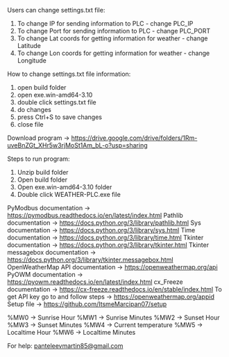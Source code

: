 Users can change settings.txt file:
  1. To change IP for sending information to PLC - change PLC_IP
  2. To change Port for sending information to PLC - change PLC_PORT
  3. To change Lat coords for getting information for weather - change Latitude
  4. To change Lon coords for getting information for weather - change Longitude

How to change settings.txt file information:
  1. open build folder
  2. open exe.win-amd64-3.10
  3. double click settings.txt file
  4. do changes
  5. press Ctrl+S to save changes
  6. close file

Download program -> https://drive.google.com/drive/folders/1Rm-uveBnZGt_XHr5w3rjMoSt1Am_bL-o?usp=sharing

Steps to run program:
  1. Unzip build folder
  2. Open build folder
  3. Open exe.win-amd64-3.10 folder
  4. Double click WEATHER-PLC.exe file

PyModbus documentation -> https://pymodbus.readthedocs.io/en/latest/index.html
Pathlib documentation -> https://docs.python.org/3/library/pathlib.html
Sys documentation -> https://docs.python.org/3/library/sys.html
Time documentation -> https://docs.python.org/3/library/time.html
Tkinter documentation -> https://docs.python.org/3/library/tkinter.html
Tkinter messagebox documentation -> https://docs.python.org/3/library/tkinter.messagebox.html
OpenWeatherMap API documentation -> https://openweathermap.org/api
PyOWM documentation -> https://pyowm.readthedocs.io/en/latest/index.html
cx_Freeze documentation -> https://cx-freeze.readthedocs.io/en/stable/index.html
To get API key go to and follow steps -> https://openweathermap.org/appid
Setup file -> https://github.com/ItsmeMarcipan07/setup


%MW0 ->  Sunrise Hour
%MW1 ->  Sunrise Minutes
%MW2 ->  Sunset Hour
%MW3 ->  Sunset Minutes
%MW4 ->  Current temperature
%MW5 ->  Localtime  Hour
%MW6 ->  Localtime Minutes


For help: panteleevmartin85@gmail.com

